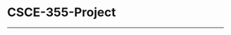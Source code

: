# CSCE-355-Project

------------------------------------------------------------------------------------------------------------
